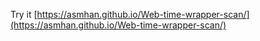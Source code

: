 Try it [https://asmhan.github.io/Web-time-wrapper-scan/](https://asmhan.github.io/Web-time-wrapper-scan/)